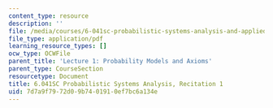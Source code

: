 ```yaml
---
content_type: resource
description: ''
file: /media/courses/6-041sc-probabilistic-systems-analysis-and-applied-probability-fall-2013/7d7a9f7972d09b7401910ef7bc6a134e_MIT6_041SCF13_rec01.pdf
file_type: application/pdf
learning_resource_types: []
ocw_type: OCWFile
parent_title: 'Lecture 1: Probability Models and Axioms'
parent_type: CourseSection
resourcetype: Document
title: 6.041SC Probabilistic Systems Analysis, Recitation 1
uid: 7d7a9f79-72d0-9b74-0191-0ef7bc6a134e
---
```

